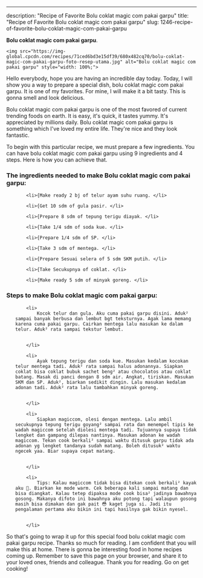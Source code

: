 ---
description: "Recipe of Favorite Bolu coklat magic com pakai garpu"
title: "Recipe of Favorite Bolu coklat magic com pakai garpu"
slug: 1246-recipe-of-favorite-bolu-coklat-magic-com-pakai-garpu

<p>
	<strong>Bolu coklat magic com pakai garpu</strong>. 
	
</p>
<p>
	
	<img src="https://img-global.cpcdn.com/recipes/71ced6bd3e15df39/680x482cq70/bolu-coklat-magic-com-pakai-garpu-foto-resep-utama.jpg" alt="Bolu coklat magic com pakai garpu" style="width: 100%;">
	
	
</p>
<p>
	Hello everybody, hope you are having an incredible day today. Today, I will show you a way to prepare a special dish, bolu coklat magic com pakai garpu. It is one of my favorites. For mine, I will make it a bit tasty. This is gonna smell and look delicious.
</p>
	
<p>
	
</p>
<p>
	Bolu coklat magic com pakai garpu is one of the most favored of current trending foods on earth. It is easy, it's quick, it tastes yummy. It's appreciated by millions daily. Bolu coklat magic com pakai garpu is something which I've loved my entire life. They're nice and they look fantastic.
</p>

<p>
To begin with this particular recipe, we must prepare a few ingredients. You can have bolu coklat magic com pakai garpu using 9 ingredients and 4 steps. Here is how you can achieve that.
</p>

<h3>The ingredients needed to make Bolu coklat magic com pakai garpu:</h3>

<ol>
	
		<li>{Make ready 2 bj of telur ayam suhu ruang. </li>
	
		<li>{Get 10 sdm of gula pasir. </li>
	
		<li>{Prepare 8 sdm of tepung terigu diayak. </li>
	
		<li>{Take 1/4 sdm of soda kue. </li>
	
		<li>{Prepare 1/4 sdm of SP. </li>
	
		<li>{Take 3 sdm of mentega. </li>
	
		<li>{Prepare Sesuai selera of 5 sdm SKM putih. </li>
	
		<li>{Take Secukupnya of coklat. </li>
	
		<li>{Make ready 5 sdm of minyak goreng. </li>
	
</ol>
<p>
	
</p>

<h3>Steps to make Bolu coklat magic com pakai garpu:</h3>

<ol>
	
		<li>
			Kocok telur dan gula. Aku cuma pakai garpu disini. Aduk² sampai banyak berbusa dan lembut bgt teksturnya. Agak lama memang karena cuma pakai garpu. Cairkan mentega lalu masukan ke dalam telur. Aduk² rata sampai tekstur lembut.
			
			
		</li>
	
		<li>
			Ayak tepung terigu dan soda kue. Masukan kedalam kocokan telur mentega tadi. Aduk² rata sampai halus adonannya. Siapkan coklat bisa coklat bubuk sachet beng² atau chocolatos atau coklat batang. Masak di panci dengan 8 sdm air. Angkat, tiriskan. Masukan SKM dan SP. Aduk², biarkan sedikit dingin. Lalu masukan kedalam adonan tadi. Aduk² rata lalu tambahkan minyak goreng.
			
			
		</li>
	
		<li>
			Siapkan magiccom, olesi dengan mentega. Lalu ambil secukupnya tepung terigu goyang² sampai rata dan menempel tipis ke wadah magiccom setelah diolesi mentega tadi. Tujuannya supaya tidak lengket dan gampang dilepas nantinya. Masukan adonan ke wadah magiccom. Tekan cook berkali² sampai waktu ditusuk garpu tidak ada adonan yg lengket tandanya sudah matang. Boleh ditusuk² waktu ngecek yaa. Biar supaya cepat matang.
			
			
		</li>
	
		<li>
			Tips: Kalau magiccom tidak bisa ditekan cook berkali² kayak aku 🤧. Biarkan ke mode warm. Cek beberapa kali sampai matang dan bisa diangkat. Kalau tetep dipaksa mode cook bisa² jadinya bawahnya gosong. Makanya difoto ini bawahnya aku potong tapi walaupun gosong masih bisa dimakan dan gak pait 😳 kaget juga si. Jadi itu pengalaman pertama aku bikin ini tapi hasilnya gak bikin nyesel.
			
			
		</li>
	
</ol>

<p>
	
</p>

<p>
	So that's going to wrap it up for this special food bolu coklat magic com pakai garpu recipe. Thanks so much for reading. I am confident that you will make this at home. There is gonna be interesting food in home recipes coming up. Remember to save this page on your browser, and share it to your loved ones, friends and colleague. Thank you for reading. Go on get cooking!
</p>
